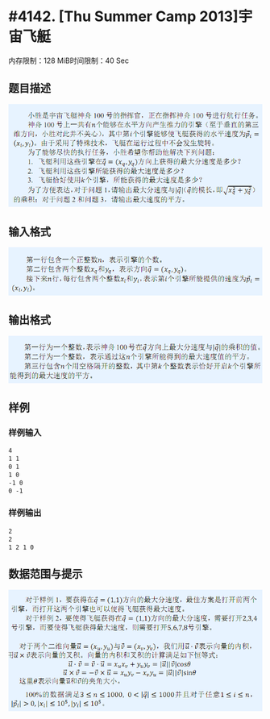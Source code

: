 # #4142. [Thu Summer Camp 2013]宇宙飞艇

内存限制：128 MiB时间限制：40 Sec

## 题目描述

![](upload/201506/1.jpg) 

## 输入格式

 ![](upload/201506/2.jpg)

## 输出格式

 ![](upload/201506/3.jpg)

## 样例

### 样例输入

    
    4 
    1 1 
    0 1 
    1 0 
    -1 0 
    0 -1 
    

### 样例输出

    
    2 
    2 
    1 2 1 0 
    

## 数据范围与提示

 ![](upload/201506/555.jpg)
